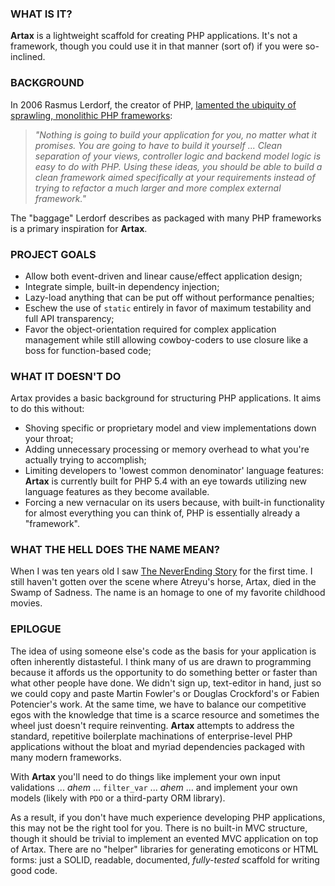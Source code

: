 ### WHAT IS IT?

**Artax** is a lightweight scaffold for creating PHP applications. It's
not a framework, though you could use it in that manner (sort of) if you were
so-inclined.

### BACKGROUND

In 2006 Rasmus Lerdorf, the creator of PHP, [lamented the ubiquity of sprawling,
monolithic PHP frameworks](http://toys.lerdorf.com/archives/38-The-no-framework-PHP-MVC-framework.html):

> _"Nothing is going to build your application for you, no matter what it promises.
You are going to have to build it yourself ... Clean separation of your views,
controller logic and backend model logic is easy to do with PHP. Using these
ideas, you should be able to build a clean framework aimed specifically at your
requirements instead of trying to refactor a much larger and more complex
external framework."_

The "baggage" Lerdorf describes as packaged with many PHP frameworks is a
primary inspiration for **Artax**.

### PROJECT GOALS

* Allow both event-driven and linear cause/effect application design;
* Integrate simple, built-in dependency injection;
* Lazy-load anything that can be put off without performance penalties;
* Eschew the use of `static` entirely in favor of maximum testability and 
full API transparency;
* Favor the object-orientation required for complex application management while 
still allowing cowboy-coders to use closure like a boss for function-based code;

### WHAT IT DOESN'T DO

Artax provides a basic background for structuring PHP applications. It aims
to do this without:

* Shoving specific or proprietary model and view implementations down your throat;
* Adding unnecessary processing or memory overhead to what you're actually
trying to accomplish;
* Limiting developers to 'lowest common denominator' language features: **Artax**
is currently built for PHP 5.4 with an eye towards utilizing new language
features as they become available.
* Forcing a new vernacular on its users because, with built-in functionality for
almost everything you can think of, PHP is essentially already a "framework".

### WHAT THE HELL DOES THE NAME MEAN?

When I was ten years old I saw [The NeverEnding Story](http://www.imdb.com/title/tt0088323/) 
for the first time. I still haven't gotten over the scene where Atreyu's horse, 
Artax, died in the Swamp of Sadness. The name is an homage to one of my favorite
childhood movies.

### EPILOGUE

The idea of using someone else's code as the basis for your application
is often inherently distasteful. I think many of us are drawn to programming
because it affords us the opportunity to do something better or faster than what
other people have done. We didn't sign up, text-editor in hand, just so we could
copy and paste Martin Fowler's or Douglas Crockford's or Fabien Potencier's work. At
the same time, we have to balance our competitive egos with the knowledge that
time is a scarce resource and sometimes the wheel just doesn't require reinventing.
**Artax** attempts to address the standard, repetitive boilerplate machinations of
enterprise-level PHP applications without the bloat and myriad dependencies 
packaged with many modern frameworks.

With **Artax** you'll need to do things like implement your own input validations
... *ahem* ... `filter_var` ... *ahem* ... and implement your own models (likely
with `PDO` or a third-party ORM library).

As a result, if you don't have much experience developing PHP applications, this
may not be the right tool for you. There is no built-in MVC structure, though it
should be trivial to implement an evented MVC application on top of Artax. There
are no "helper" libraries for generating emoticons or HTML forms: just a SOLID, 
readable, documented, *fully-tested* scaffold for writing good code.
